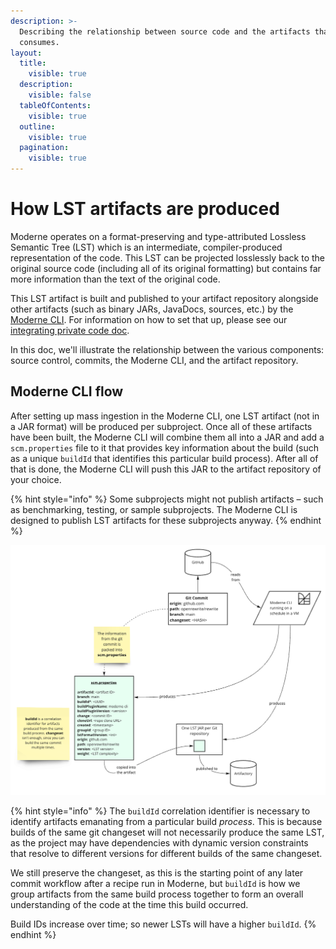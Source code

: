```yaml
---
description: >-
  Describing the relationship between source code and the artifacts that Moderne
  consumes.
layout:
  title:
    visible: true
  description:
    visible: false
  tableOfContents:
    visible: true
  outline:
    visible: true
  pagination:
    visible: true
---
```


# How LST artifacts are produced

Moderne operates on a format-preserving and type-attributed Lossless Semantic Tree (LST) which is an intermediate, compiler-produced representation of the code. This LST can be projected losslessly back to the original source code (including all of its original formatting) but contains far more information than the text of the original code.

This LST artifact is built and published to your artifact repository alongside other artifacts (such as binary JARs, JavaDocs, sources, etc.) by the [Moderne CLI](../../user-documentation/getting-started/cli-intro.md). For information on how to set that up, please see our [integrating private code doc](/administrator-documentation/how-to-guides/integrating-private-code.md).

In this doc, we'll illustrate the relationship between the various components: source control, commits, the Moderne CLI, and the artifact repository.

## Moderne CLI flow

After setting up mass ingestion in the Moderne CLI, one LST artifact (not in a JAR format) will be produced per subproject. Once all of these artifacts have been built, the Moderne CLI will combine them all into a JAR and add a `scm.properties` file to it that provides key information about the build (such as a unique `buildId` that identifies this particular build process). After all of that is done, the Moderne CLI will push this JAR to the artifact repository of your choice.

{% hint style="info" %}
Some subprojects might not publish artifacts – such as benchmarking, testing, or sample subprojects. The Moderne CLI is designed to publish LST artifacts for these subprojects anyway.
{% endhint %}

![The flow of data from source control to LST artifacts in Artifactory](../../.gitbook/assets/cli-lst-flow.png)

{% hint style="info" %}
The `buildId` correlation identifier is necessary to identify artifacts emanating from a particular build _process_. This is because builds of the same git changeset will not necessarily produce the same LST, as the project may have dependencies with dynamic version constraints that resolve to different versions for different builds of the same changeset.

We still preserve the changeset, as this is the starting point of any later commit workflow after a recipe run in Moderne, but `buildId` is how we group artifacts from the same build process together to form an overall understanding of the code at the time this build occurred.

Build IDs increase over time; so newer LSTs will have a higher `buildId`.
{% endhint %}

